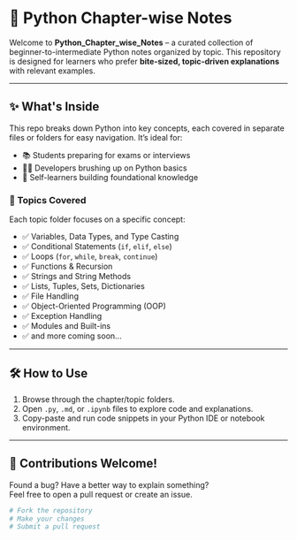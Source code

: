 # 🐍 Python Chapter-wise Notes

Welcome to **Python_Chapter_wise_Notes** – a curated collection of beginner-to-intermediate Python notes organized by topic. This repository is designed for learners who prefer **bite-sized, topic-driven explanations** with relevant examples.

---

## ✨ What's Inside

This repo breaks down Python into key concepts, each covered in separate files or folders for easy navigation. It’s ideal for:

- 📚 Students preparing for exams or interviews  
- 👨‍💻 Developers brushing up on Python basics  
- 🧠 Self-learners building foundational knowledge  

### 📘 Topics Covered

Each topic folder focuses on a specific concept:

- ✅ Variables, Data Types, and Type Casting  
- ✅ Conditional Statements (`if`, `elif`, `else`)  
- ✅ Loops (`for`, `while`, `break`, `continue`)  
- ✅ Functions & Recursion  
- ✅ Strings and String Methods  
- ✅ Lists, Tuples, Sets, Dictionaries  
- ✅ File Handling  
- ✅ Object-Oriented Programming (OOP)  
- ✅ Exception Handling  
- ✅ Modules and Built-ins  
- ✅ and more coming soon...

---

## 🛠 How to Use

1. Browse through the chapter/topic folders.
2. Open `.py`, `.md`, or `.ipynb` files to explore code and explanations.
3. Copy-paste and run code snippets in your Python IDE or notebook environment.


---

## 🤝 Contributions Welcome!

Found a bug? Have a better way to explain something?  
Feel free to open a pull request or create an issue.

```bash
# Fork the repository
# Make your changes
# Submit a pull request
